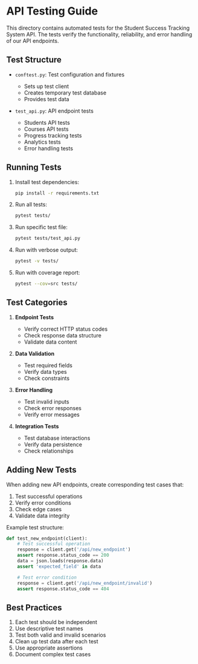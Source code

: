 # API Testing Guide

This directory contains automated tests for the Student Success Tracking System API. The tests verify the functionality, reliability, and error handling of our API endpoints.

## Test Structure

- `conftest.py`: Test configuration and fixtures
  - Sets up test client
  - Creates temporary test database
  - Provides test data

- `test_api.py`: API endpoint tests
  - Students API tests
  - Courses API tests
  - Progress tracking tests
  - Analytics tests
  - Error handling tests

## Running Tests

1. Install test dependencies:
   ```bash
   pip install -r requirements.txt
   ```

2. Run all tests:
   ```bash
   pytest tests/
   ```

3. Run specific test file:
   ```bash
   pytest tests/test_api.py
   ```

4. Run with verbose output:
   ```bash
   pytest -v tests/
   ```

5. Run with coverage report:
   ```bash
   pytest --cov=src tests/
   ```

## Test Categories

1. **Endpoint Tests**
   - Verify correct HTTP status codes
   - Check response data structure
   - Validate data content

2. **Data Validation**
   - Test required fields
   - Verify data types
   - Check constraints

3. **Error Handling**
   - Test invalid inputs
   - Check error responses
   - Verify error messages

4. **Integration Tests**
   - Test database interactions
   - Verify data persistence
   - Check relationships

## Adding New Tests

When adding new API endpoints, create corresponding test cases that:
1. Test successful operations
2. Verify error conditions
3. Check edge cases
4. Validate data integrity

Example test structure:
```python
def test_new_endpoint(client):
    # Test successful operation
    response = client.get('/api/new_endpoint')
    assert response.status_code == 200
    data = json.loads(response.data)
    assert 'expected_field' in data

    # Test error condition
    response = client.get('/api/new_endpoint/invalid')
    assert response.status_code == 404
```

## Best Practices

1. Each test should be independent
2. Use descriptive test names
3. Test both valid and invalid scenarios
4. Clean up test data after each test
5. Use appropriate assertions
6. Document complex test cases
